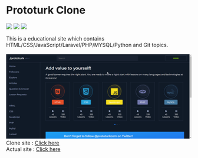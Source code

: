 # Prototurk Clone

![](https://img.shields.io/badge/React-20232A?style=for-the-badge&logo=react&logoColor=61DAFB)
![](https://img.shields.io/badge/JavaScript-323330?style=for-the-badge&logo=javascript&logoColor=F7DF1E)
![](https://img.shields.io/badge/Sass-CC6699?style=for-the-badge&logo=sass&logoColor=white)

This is a educational site which contains HTML/CSS/JavaScript/Laravel/PHP/MYSQL/Python and Git topics.
<br/>
<br/>
![Site Preview](./pics/1.gif)
<br/>
Clone site : [Click here](https://prototurk-clone.vercel.app/)
<br/>
Actual site : [Click here](https://prototurk.com/)
